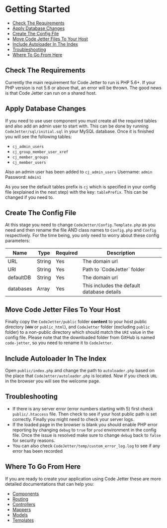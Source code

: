 # Getting Started
- [Check The Requirements](#requirements)
- [Apply Database Changes](#database)
- [Create The Config File](#config)
- [Move Code Jetter Files To Your Host](#copy-files)
- [Include Autoloader In The Index](#autoloader)
- [Troubleshooting](#toubleshooting)
- [Where To Go From Here](#where)

<a name="requirements"></a>
## Check The Requirements
Currently the main requirement for Code Jetter to run is PHP 5.6+. If your PHP version is not 5.6 or above that, an error will be thrown. The good news is that Code Jetter can run on a shared host.

<a name="database"></a>
## Apply Database Changes
If you need to use user component you must create all the required tables and also add an admin user to start with. This can be done by running `CodeJetter/sql/initial.sql` in your MySQL database. Once it is finished you will see the following tables:
- `cj_admin_users`
- `cj_group_member_user_xref`
- `cj_member_groups`
- `cj_member_users`

Also an admin user has been added to `cj_admin_users`
Username: `admin`
Password: `Admin1`

As you see the default tables prefix is `cj` which is specified in your config file (explained in the next step) with the key: `tablePrefix`. This can be changed if you need to.

<a name="config"></a>
## Create The Config File
At this stage you need to change `CodeJetter/Config.Template.php` as you need and then rename the file AND class names to `Config.php` and `Config` respectively. For the time being, you only need to worry about these config parameters:

<table width='100%'>
<thead>
<tr><th>Name</th><th>Type</th><th>Required</th><th>Description</th></tr>
</thead>
<tbody>
<tr>
<td>URL</td>
<td>String</td>
<td>Yes</td>
<td>The domain url</td>
</tr>
<tr>
<td>URI</td>
<td>String</td>
<td>Yes</td>
<td>Path to `CodeJetter` folder</td>
</tr>
<tr>
<td>defaultDB</td>
<td>String</td>
<td>Yes</td>
<td>The domain url</td>
</tr>
<tr>
<td>databases</td>
<td>Array</td>
<td>Yes</td>
<td>This includes the default database details</td>
</tr>
</tbody>
</table>

<a name="copy-files"></a>
## Move Code Jetter Files To Your Host
Finally copy the `CodeJetter/public` folder **content** to your host public directory (`WWW` or `public_html`), and `CodeJetter` folder (excluding `public` folder) to a non-public directory which should match the `URI` value in the config file. Please note that the downloaded folder from GitHub is named `code-jetter`, so you need to rename it to `CodeJetter`.

<a name="autoloader"></a>
## Include Autoloader In The Index
Open `public/index.php` and change the path to `autoloader.php` based on the place that `CodeJetter/autoloader.php` is located. Now if you check `URL` in the browser you will see the welcome page.

<a name="toubleshooting"></a>
## Troubleshooting
- If there is any server error (error numbers starting with 5) first check `public/.htaccess` file. Then check to see if your host public path is set correctly. Finally you might need to check your server logs.
- If the loaded page in the browser is blank you should enable PHP error reporting by changing `debug` to `true` for `prod` environment in the config file. Once the issue is resolved make sure to change `debug` back to `false` for security reasons.
- You can also check `CodeJetter/temp/custom_error_log.log` to see if any error has been recorded

<a name="where"></a>
## Where To Go From Here
If you are ready to create your application using Code Jetter these are more detailed documentations that can help you:

- <a href='https://github.com/iranianpep/code-jetter/blob/master/docs/components.md'>Components</a>
- <a href='https://github.com/iranianpep/code-jetter/blob/master/docs/routing.md'>Routing</a>
- <a href='https://github.com/iranianpep/code-jetter/blob/master/docs/controllers.md'>Controllers</a>
- <a href='https://github.com/iranianpep/code-jetter/blob/master/docs/mappers.md'>Mappers</a>
- <a href='https://github.com/iranianpep/code-jetter/blob/master/docs/models.md'>Models</a>
- <a href='https://github.com/iranianpep/code-jetter/blob/master/docs/templates.md'>Templates</a>
